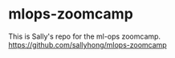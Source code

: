 # mlops-zoomcamp

This is Sally's repo for the ml-ops zoomcamp.
https://github.com/sallyhong/mlops-zoomcamp
